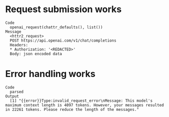 # Request submission works

    Code
      openai_request(chattr_defaults(), list())
    Message
      <httr2_request>
      POST https://api.openai.com/v1/chat/completions
      Headers:
      * Authorization: '<REDACTED>'
      Body: json encoded data

# Error handling works

    Code
      parsed
    Output
      [1] "{{error}}Type:invalid_request_error\nMessage: This model's maximum context length is 4097 tokens. However, your messages resulted in 22261 tokens. Please reduce the length of the messages."

